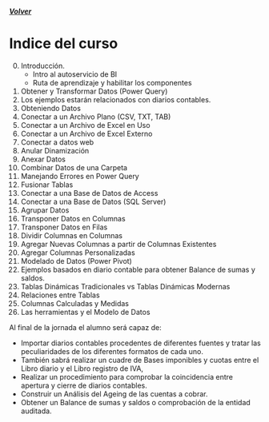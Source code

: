 ##### [Volver](/Curso-de-Herramientas-analiticas-para-auditoria-I/)

# Indice del curso
0. 	Introducción.
    *	Intro al autoservicio de BI
    *	Ruta de aprendizaje y habilitar los componentes
1. 	Obtener y Transformar Datos (Power Query)
   1. Los ejemplos estarán relacionados con diarios contables.
   1. Obteniendo Datos
   1.	Conectar a un Archivo Plano (CSV, TXT, TAB)
   1.	Conectar a un Archivo de Excel en Uso
   1.	Conectar a un Archivo de Excel Externo
   1.	Conectar a datos web
   1.	Anular Dinamización
   1.	Anexar Datos
   1.	Combinar Datos de una Carpeta
   1.	Manejando Errores en Power Query
   1.	Fusionar Tablas 
   1.	Conectar a una Base de Datos de Access
   1.	Conectar a una Base de Datos (SQL Server)
   1.	Agrupar Datos
   1.	Transponer Datos en Columnas
   1.	Transponer Datos en Filas
   1.	Dividir Columnas en Columnas
   1.	Agregar Nuevas Columnas a partir de Columnas Existentes
   1.	Agregar Columnas Personalizadas
1. 	Modelado de Datos (Power Pivot)
   1.	Ejemplos basados en diario contable para obtener Balance de sumas y saldos.
   1.	Tablas Dinámicas Tradicionales vs Tablas Dinámicas Modernas
   1.	Relaciones entre Tablas
   1.	Columnas Calculadas y Medidas
   1.	Las herramientas y el Modelo de Datos


Al final de la jornada el alumno será capaz de:
*	Importar diarios contables procedentes de diferentes fuentes y tratar las peculiaridades de los diferentes formatos de cada uno.
*	También sabrá realizar un cuadre de Bases imponibles y cuotas entre el Libro diario y el Libro registro de IVA, 
*	Realizar un procedimiento para comprobar la coincidencia entre apertura y cierre de diarios contables.
*	Construir un Análisis del Ageing de las cuentas a cobrar. 
*	Obtener un Balance de sumas y saldos o comprobación de la entidad auditada.

